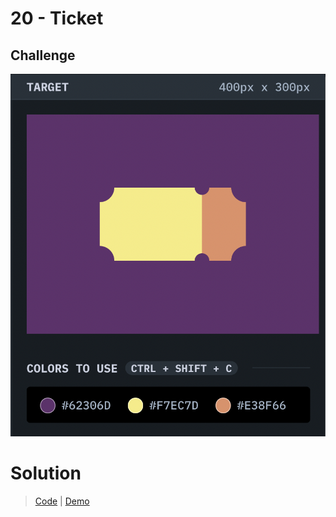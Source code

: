 # 20 - Ticket

## Challenge

![Overlap](./ticket.png)

# Solution

> [Code](https://github.com/npranto/cssbattle/tree/main/battle-2/ticket/index.html) |
> [Demo](https://cssbattle.pages.dev/battle-2/ticket/)
